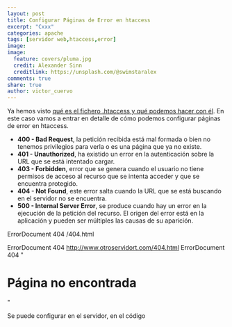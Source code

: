 ```yaml
---
layout: post
title: Configurar Páginas de Error en htaccess
excerpt: "Cxxx"
categories: apache
tags: [servidor web,htaccess,error]
image:
image:
  feature: covers/pluma.jpg
  credit: Alexander Sinn
  creditlink: https://unsplash.com/@swimstaralex
comments: true
share: true
author: victor_cuervo
---
```


Ya hemos visto [qué es el fichero .htaccess y qué podemos hacer con él][ficherohtaccess]. En este caso vamos a entrar en detalle de cómo podemos configurar páginas de error en htaccess.


* **400 - Bad Request**, la petición recibida está mal formada o bien no tenemos privilegios para verla o es una página que ya no existe.
* **401 - Unauthorized**, ha existido un error en la autenticación sobre la URL que se está intentado cargar.
* **403 - Forbidden**, error que se genera cuando el usuario no tiene permisos de acceso al recurso que se intenta acceder y que se encuentra protegido.
* **404 - Not Found**, este error salta cuando la URL que se está buscando en el servidor no se encuentra.
* **500 - Internal Server Error**, se produce cuando hay un error en la ejecución de la petición del recurso. El origen del error está en la aplicación y pueden ser múltiples las causas de su aparición.

ErrorDocument 404 /404.html


ErrorDocument 404 http://www.otroservidort.com/404.html
ErrorDocument 404 "<h1>Página no encontrada</h1>"


Se puede configurar en el servidor, en el código



[ficherohtaccess]: {{site.url}}/apache/que-es-htaccess/